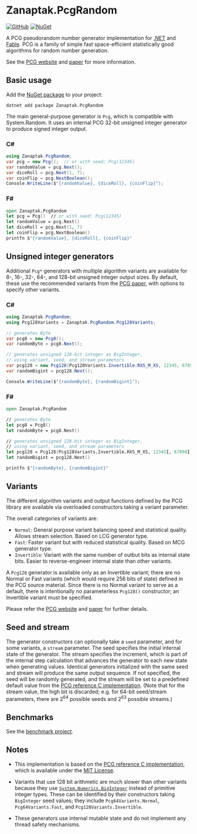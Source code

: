# Zanaptak.PcgRandom

[![GitHub](https://img.shields.io/badge/-github-gray?logo=github)](https://github.com/zanaptak/PcgRandom) [![NuGet](https://img.shields.io/nuget/v/Zanaptak.PcgRandom?logo=nuget)](https://www.nuget.org/packages/Zanaptak.PcgRandom)

A PCG pseudorandom number generator implementation for [.NET](https://dotnet.microsoft.com/) and [Fable](https://fable.io/). PCG is a family of simple fast space-efficient statistically good algorithms for random number generation.

See the [PCG website](https://www.pcg-random.org/) and [paper](https://www.pcg-random.org/paper.html) for more information.

## Basic usage

Add the [NuGet package](https://www.nuget.org/packages/Zanaptak.PcgRandom) to your project:
```
dotnet add package Zanaptak.PcgRandom
```

The main general-purpose generator is `Pcg`, which is compatible with System.Random. It uses an internal PCG 32-bit unsigned integer generator to produce signed integer output.

### C#
```cs
using Zanaptak.PcgRandom;
var pcg = new Pcg();  // or with seed: Pcg(12345)
var randomValue = pcg.Next();
var diceRoll = pcg.Next(1, 7);
var coinFlip = pcg.NextBoolean();
Console.WriteLine($"{randomValue}, {diceRoll}, {coinFlip}");
```

### F#
```fs
open Zanaptak.PcgRandom
let pcg = Pcg()  // or with seed: Pcg(12345)
let randomValue = pcg.Next()
let diceRoll = pcg.Next(1, 7)
let coinFlip = pcg.NextBoolean()
printfn $"{randomValue}, {diceRoll}, {coinFlip}"
```

## Unsigned integer generators

Additional `Pcg*` generators with multiple algorithm variants are available for 8-, 16-, 32-, 64-, and 128-bit unsigned integer output sizes. By default, these use the recommended variants from the [PCG paper](https://www.pcg-random.org/paper.html), with options to specify other variants.

### C#
```cs
using Zanaptak.PcgRandom;
using Pcg128Variants = Zanaptak.PcgRandom.Pcg128Variants;

// generates Byte
var pcg8 = new Pcg8();
var randomByte = pcg8.Next();

// generates unsigned 128-bit integer as BigInteger,
// using variant, seed, and stream parameters
var pcg128 = new Pcg128(Pcg128Variants.Invertible.RXS_M_XS, 12345, 67890);
var randomBigint = pcg128.Next();

Console.WriteLine($"{randomByte}, {randomBigint}");
```

### F#
```fs
open Zanaptak.PcgRandom

// generates Byte
let pcg8 = Pcg8()
let randomByte = pcg8.Next()

// generates unsigned 128-bit integer as BigInteger,
// using variant, seed, and stream parameters
let pcg128 = Pcg128(Pcg128Variants.Invertible.RXS_M_XS, 12345I, 67890I)
let randomBigint = pcg128.Next()

printfn $"{randomByte}, {randomBigint}"
```

## Variants

The different algorithm variants and output functions defined by the PCG library are available via overloaded constructors taking a variant parameter.

The overall categories of variants are:

- `Normal`: General purpose variant balancing speed and statistical quality. Allows stream selection. Based on LCG generator type.
- `Fast`: Faster variant but with reduced statistical quality. Based on MCG generator type.
- `Invertible`: Variant with the same number of outbut bits as internal state bits. Easier to reverse-engineer internal state than other variants.

A `Pcg128` generator is available only as an Invertible variant; there are no Normal or Fast variants (which would require 256 bits of state) defined in the PCG source material. Since there is no Normal variant to serve as a default, there is intentionally no parameterless `Pcg128()` constructor; an Invertible variant must be specified.

Please refer the [PCG website](https://www.pcg-random.org/) and [paper](https://www.pcg-random.org/paper.html) for further details.

## Seed and stream

The generator constructors can optionally take a `seed` parameter, and for some variants, a `stream` parameter. The seed specifies the initial internal state of the generator. The stream specifies the increment, which is part of the internal step calculation that advances the generator to each new state when generating values. Identical generators initialized with the same seed and stream will produce the same output sequence. If not specified, the seed will be randomly generated, and the stream will be set to a predefined default value from the [PCG reference C implementation](https://github.com/imneme/pcg-c). (Note that for the stream value, the high bit is discarded; e.g. for 64-bit seed/stream parameters, there are 2<sup>64</sup> possible seeds and 2<sup>63</sup> possible streams.)

## Benchmarks

See the [benchmark project](https://github.com/zanaptak/PcgRandom/tree/main/benchmark).

## Notes

- This implementation is based on the [PCG reference C implementation](https://github.com/imneme/pcg-c), which is available under the [MIT License](https://github.com/imneme/pcg-c/blob/master/LICENSE-MIT.txt).

- Variants that use 128 bit arithmetic are much slower than other variants because they use [`System.Numerics.BigInteger`](https://docs.microsoft.com/en-us/dotnet/api/system.numerics.biginteger?view=netstandard-2.0) instead of primitive integer types. These can be identified by their constructors taking `BigInteger` seed values; they include `Pcg64Variants.Normal`, `Pcg64Variants.Fast`, and `Pcg128Variants.Invertible`.

- These generators use internal mutable state and do not implement any thread safety mechanisms.
